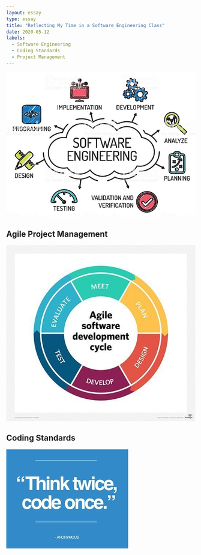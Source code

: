 ```yaml
---
layout: essay
type: essay
title: "Reflecting My Time in a Software Engineering Class"
date: 2020-05-12
labels:
  - Software Engineering
  - Coding Standards 
  - Project Management
---
```


<img class="ui medium left floated rounded image" src="../images/SoftwareEngineering.jpg">

## Agile Project Management
<img class="ui tiny left cicular floated image" src="../images/AgileDevelopment.jpg">

## Coding Standards
<img class="ui tiny left cicular floated image" src="../images/CodeSttandard.jpg">
